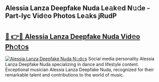 ## Alessia Lanza Deepfake Nuda Le𝚊k𝚎d N𝚞𝚍e - Part-Iyc Vid𝚎o Photos Le𝚊ks jRudP

# <h2><a href="http://fbee66x.evod.top/?m=Alessia+Lanza+Deepfake+Nuda">🔗 👉🔴 Alessia Lanza Deepfake Nuda Vid𝚎o Ph𝚘t𝚘s</a></h2>

[![Alessia Lanza Deepfake Nuda N𝚞d𝚎s](https://i.imgur.com/8V9OHl7.gif)](http://fbee66x.evod.top/?m=Alessia+Lanza+Deepfake+Nuda)
Social media personality Alessia Lanza Deepfake Nuda specializing in dance and lifestyle content. Exceptional musician Alessia Lanza Deepfake Nuda, recognized for their remarkable talent and contributions to the world of music. 
